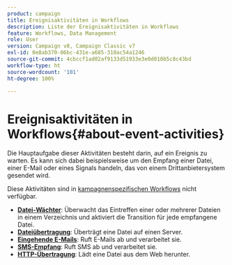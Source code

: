 ```yaml
---
product: campaign
title: Ereignisaktivitäten in Workflows
description: Liste der Ereignisaktivitäten in Workflows
feature: Workflows, Data Management
role: User
version: Campaign v8, Campaign Classic v7
exl-id: 0e8ab370-06bc-431e-a685-310ac54a1246
source-git-commit: 4cbccf1ad02af9133d51933e3e0d010b5c8c43bd
workflow-type: ht
source-wordcount: '101'
ht-degree: 100%

---
```


# Ereignisaktivitäten in Workflows{#about-event-activities}

Die Hauptaufgabe dieser Aktivitäten besteht darin, auf ein Ereignis zu warten. Es kann sich dabei beispielsweise um den Empfang einer Datei, einer E-Mail oder eines Signals handeln, das von einem Drittanbietersystem gesendet wird.

Diese Aktivitäten sind in [kampagnenspezifischen Workflows](campaign-workflows.md) nicht verfügbar.


* **[Datei-Wächter](file-collector.md)**: Überwacht das Eintreffen einer oder mehrerer Dateien in einem Verzeichnis und aktiviert die Transition für jede empfangene Datei.
* **[Dateiübertragung](file-transfer.md)**: Überträgt eine Datei auf einen Server.
* **[Eingehende E-Mails](inbound-emails.md)**: Ruft E-Mails ab und verarbeitet sie.
* **[SMS-Empfang](inbound-sms.md)**: Ruft SMS ab und verarbeitet sie.
* **[HTTP-Übertragung](web-download.md)**: Lädt eine Datei aus dem Web herunter.

